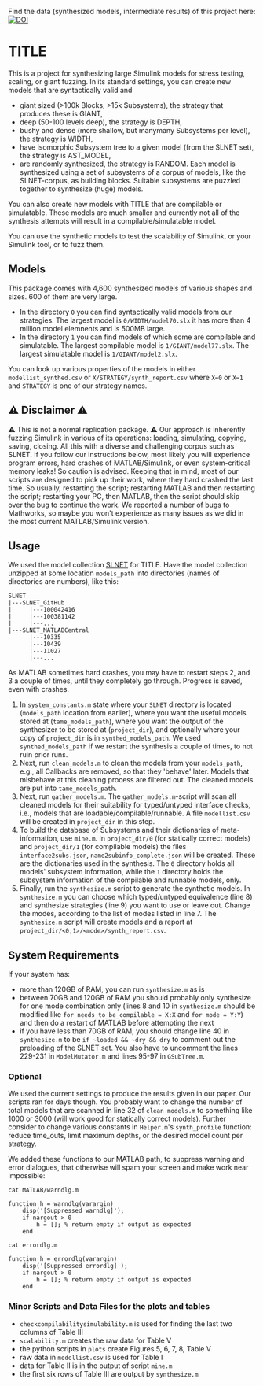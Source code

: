 Find the data (synthesized models, intermediate results) of this project here: [![DOI](https://zenodo.org/badge/808521433.svg)](https://10.5281/zenodo.17296885)

# TITLE

This is a project for synthesizing large Simulink models for stress testing, scaling, or giant fuzzing. In its standard settings, you can create new models that are syntactically valid and
- giant sized (>100k Blocks, >15k Subsystems), the strategy that produces these is GIANT,
- deep (50-100 levels deep), the strategy is DEPTH,
- bushy and dense (more shallow, but manymany Subsystems per level), the strategy is WIDTH,
- have isomorphic Subsystem tree to a given model (from the SLNET set), the strategy is AST_MODEL,
- are randomly synthesized, the strategy is RANDOM.
Each model is synthesized using a set of subsystems of a corpus of models, like the SLNET-corpus, as building blocks. Suitable subsystems are puzzled together to synthesize (huge) models. 

You can also create new models with TITLE that are compilable or simulatable. These models are much smaller and currently not all of the synthesis attempts will result in a compilable/simulatable model.

You can use the synthetic models to test the scalability of Simulink, or your Simulink tool, or to fuzz them.

## Models
This package comes with 4,600 synthesized models of various shapes and sizes. 600 of them are very large.
- In the directory `0` you can find syntactically valid models from our strategies. The largest model is `0/WIDTH/model70.slx` it has more than 4 million model elemnents and is 500MB large.
- In the directory `1` you can find models of which some are compilable and simulatable. The largest compilable model is `1/GIANT/model77.slx`. The largest simulatable model is `1/GIANT/model2.slx`.

You can look up various properties of the models in either `modellist_synthed.csv` or `X/STRATEGY/synth_report.csv` where `X=0` or `X=1` and `STRATEGY` is one of our strategy names.


## ⚠ Disclaimer ⚠
⚠ This is not a normal replication package. ⚠ Our approach is inherently fuzzing Simulink in various of its operations: loading, simulating, copying, saving, closing. All this with a diverse and challenging corpus such as SLNET. 
If you follow our instructions below, most likely you will experience program errors, hard crashes of MATLAB/Simulink, or even system-critical memory leaks! So caution is advised.
Keeping that in mind, most of our scripts are designed to pick up their work, where they hard crashed the last time. 
So usually, restarting the script; restarting MATLAB and then restarting the script; restarting your PC, then MATLAB, then the script should skip over the bug to continue the work.
We reported a number of bugs to Mathworks, so maybe you won't experience as many issues as we did in the most current MATLAB/Simulink version.



## Usage
We used the model collection [SLNET](https://zenodo.org/records/5259648) for TITLE. Have the model collection unzipped at some location `models_path` into directories (names of directories are numbers), like this: 
```
SLNET
|---SLNET_GitHub
|     |---100042416
|     |---100381142
|     |---...
|---SLNET_MATLABCentral
      |---10335
      |---10439
      |---11027
      |---...
```

As MATLAB sometimes hard crashes, you may have to restart steps 2, and 3 a couple of times, until they completely go through. Progress is saved, even with crashes.

1. In `system_constants.m` state where your `SLNET` directory is located (`models_path` location from earlier), where you want the useful models stored at (`tame_models_path`), where you want the output of the synthesizer to be stored at (`project_dir`), and optionally where your copy of `project_dir` is in `synthed_models_path`. We used `synthed_models_path` if we restart the synthesis a couple of times, to not ruin prior runs.
2. Next, run `clean_models.m` to clean the models from your `models_path`, e.g., all Callbacks are removed, so that they 'behave' later. Models that misbehave at this cleaning process are filtered out. The cleaned models are put into `tame_models_path`.
3. Next, run `gather_models.m`. The `gather_models.m`-script will scan all cleaned models for their suitability for typed/untyped interface checks, i.e., models that are loadable/compilable/runnable. A file `modellist.csv` will be created in `project_dir` in this step.
4. To build the database of Subsystems and their dictionaries of meta-information, use `mine.m`. In `project_dir/0` (for statically correct models) and `project_dir/1` (for compilable models) the files `interface2subs.json`, `name2subinfo_complete.json` will be created. These are the dictionaries used in the synthesis. The `0` directory holds all models' subsystem information, while the `1` directory holds the subsystem information of the compilable and runnable models, only.
5. Finally, run the `synthesize.m` script to generate the synthetic models. In `synthesize.m` you can choose which typed/untyped equivalence (line 8) and synthesize strategies (line 9)  you want to use or leave out. Change the modes, according to the list of modes listed in line 7. The `synthesize.m` script will create models and a report at `project_dir/<0,1>/<mode>/synth_report.csv`.




## System Requirements
If your system has:
- more than 120GB of RAM, you can run `synthesize.m` as is
- between 70GB and 120GB of RAM you should probably only synthesize for one mode combination only (lines 8 and 10 in `synthesize.m` should be modified like `for needs_to_be_compilable = X:X` and `for mode = Y:Y`) and then do a restart of MATLAB before attempting the next
- if you have less than 70GB of RAM, you should change line 40 in `synthesize.m` to be `if ~loaded && ~dry && dry` to comment out the preloading of the SLNET set. You also have to uncomment the lines 229-231 in `ModelMutator.m` and lines 95-97 in `GSubTree.m`.



### Optional
We used the current settings to produce the results given in our paper. Our scripts ran for days though. You probably want to change the number of total models that are scanned in line 32 of `clean_models.m` to something like 1000 or 3000 (will work good for statically correct models). Further consider to change various constants in `Helper.m`'s `synth_profile` function: reduce time_outs, limit maximum depths, or the desired model count per strategy.

We added these functions to our MATLAB path, to suppress warning and error dialogues, that otherwise will spam your screen and make work near impossible:

`cat MATLAB/warndlg.m`
```
function h = warndlg(varargin)
    disp('[Suppressed warndlg]');
    if nargout > 0
        h = []; % return empty if output is expected
    end
```



`cat errordlg.m`

```
function h = errordlg(varargin)
    disp('[Suppressed errordlg]');
    if nargout > 0
        h = []; % return empty if output is expected
    end
```


### Minor Scripts and Data Files for the plots and tables
- `checkcompilabilitysimulability.m` is used for finding the last two columns of Table III
- `scalability.m` creates the raw data for Table V
- the python scripts in `plots` create Figures 5, 6, 7, 8, Table V
- raw data in `modellist.csv` is used for Table I
- data for Table II is in the output of script `mine.m`
- the first six rows of Table III are output by `synthesize.m`
